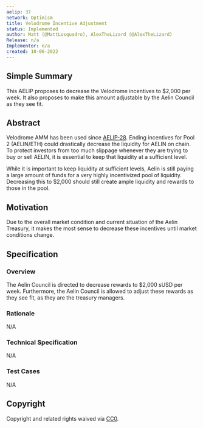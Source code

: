 ```yaml
---
aelip: 37
network: Optimism
title: Velodrome Incentive Adjustment
status: Implemented
author: Matt (@MattLosquadro), AlexTheLizard (@AlexTheLizard)
Release: n/a
Implementor: n/a
created: 10-06-2022
---
```


## Simple Summary

This AELIP proposes to decrease the Velodrome incentives to $2,000 per week. It also proposes to make this amount adjustable by the Aelin Council as they see fit.

## Abstract

Velodrome AMM has been used since [AELIP-28](https://aelips.aelin.xyz/aelips/aelip-28/). Ending incentives for Pool 2 (AELIN/ETH) could drastically decrease the liquidity for AELIN on chain. To protect investors from too much slippage whenever they are trying to buy or sell AELIN, it is essential to keep that liquidity at a sufficient level.

While it is important to keep liquidity at sufficient levels, Aelin is still paying a large amount of funds for a very highly incentivized pool of liquidity. Decreasing this to $2,000 should still create ample liquidity and rewards to those in the pool.

## Motivation

Due to the overall market condition and current situation of the Aelin Treasury, it makes the most sense to decrease these incentives until market conditions change.

## Specification

### Overview

The Aelin Council is directed to decrease rewards to $2,000 sUSD per week. Furthermore, the Aelin Council is allowed to adjust these rewards as they see fit, as they are the treasury managers.

### Rationale

N/A

### Technical Specification

<!--The technical specification should outline the public API of the changes proposed. That is, changes to any of the interfaces Synthetix currently exposes or the creations of new ones.-->

N/A

### Test Cases

<!--Test cases for an implementation are mandatory for AELIPs but can be included with the implementation..-->

N/A

## Copyright

Copyright and related rights waived via [CC0](https://creativecommons.org/publicdomain/zero/1.0/).
